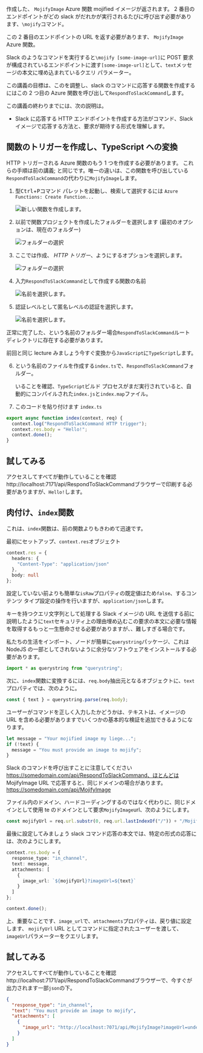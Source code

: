 作成した、 `MojifyImage` Azure 関数 mojified イメージが返されます。 2 番目のエンドポイントがどの slack がだれかが実行されるたびに呼び出す必要があります、`\mojify`コマンド。

この 2 番目のエンドポイントの URL を返す必要があります、 `MojifyImage` Azure 関数。

Slack のようなコマンドを実行すると`\mojify [some-image-url]`に POST 要求が構成されているエンドポイントに渡す`[some-image-url]`として、`text`メッセージの本文に埋め込まれているクエリ パラメーター。

この講義の目標は、このを調整し、slack のコマンドに応答する関数を作成するにはこの 2 つ目の Azure 関数を呼び出して`RespondToSlackCommand`します。

この講義の終わりまでには、次の説明は。

- Slack に応答する HTTP エンドポイントを作成する方法がコマンド、Slack イメージで応答する方法と、要求が期待する形式を理解します。

## <a name="create-the-function-trigger-and-convert-to-typescript"></a>関数のトリガーを作成し、TypeScript への変換

HTTP トリガーされる Azure 関数のもう 1 つを作成する必要があります。 これらの手順は前の講義; と同じです。唯一の違いは、この関数を呼び出している`RespondToSlackCommand`の代わりに`MojifyImage`します。

1. 型<kbd>Ctrl</kbd>+<kbd>P</kbd>コマンド パレットを起動し、検索して選択するには `Azure Functions: Create Function...`

   ![新しい関数を作成します。](/media-drafts/7.create-function.png)

2. 以前で関数プロジェクトを作成したフォルダーを選択します (最初のオプションは、現在のフォルダー)

   ![フォルダーの選択](/media-drafts/7.select-current-project.png)

3. ここでは作成、 _HTTP トリガー_、ようにするオプションを選択します。

   ![フォルダーの選択](/media-drafts/7.select-trigger.png)

4. 入力`RespondToSlackCommand`として作成する関数の名前

   ![名前を選択します。](/media-drafts/7.choose-function-name.png)

5. 認証レベルとして匿名レベルの認証を選択します。

   ![名前を選択します。](/media-drafts/7.choose-auth-level.png)

正常に完了した、という名前のフォルダー場合`RespondToSlackCommand`ルート ディレクトリに存在する必要があります。

前回と同じ lecture みましょう今すぐ変換から`JavaScript`に`TypeScript`します。

6. という名前のファイルを作成する`index.ts`で、`RespondToSlackCommand`フォルダー。

   いることを確認、`TypeScript`ビルド プロセスがまだ実行されていると、自動的にコンパイルされた`index.js`と`index.map`ファイル。

7. このコードを貼り付けます `index.ts`

```typescript
export async function index(context, req) {
  context.log("RespondToSlackCommand HTTP trigger");
  context.res.body = "Hello!";
  context.done();
}
```

## <a name="try-it-out"></a>試してみる

アクセスしてすべてが動作していることを確認 http://localhost:7171/api/RespondToSlackCommandブラウザーで印刷する必要がありますが、`Hello!`します。

## <a name="flesh-out-the-index-function"></a>肉付け、`index`関数

これは、`index`関数は、前の関数よりもきわめて迅速です。

最初にセットアップ、`context.res`オブジェクト

```typescript
context.res = {
  headers: {
    "Content-Type": "application/json"
  },
  body: null
};
```

設定していない前よりも簡単な`isRaw`プロパティの既定値はため`false`、するコンテンツ タイプ設定の操作を行いますが、`application/json`します。

キーを持つクエリ文字列として処理する Slack イメージの URL を送信する前に説明したように`text`セキュリティ上の理由埋め込むこの要求の本文に必要な情報を取得するもっと一生懸命させる必要がありますが、、難しすぎる場合です。

私たちの生活をインポート、ノードが簡単に`querystring`パッケージ、これは NodeJS の一部としてされないように余分なソフトウェアをインストールする必要があります。

```typescript
import * as querystring from "querystring";
```

次に、`index`関数に変換するには、`req.body`抽出元となるオブジェクトに、`text`プロパティでは、次のように。

```typescript
const { text } = querystring.parse(req.body);
```

ユーザーがコマンドを正しく入力したかどうかは、テキストは、イメージの URL を含める必要がありますでいくつかの基本的な検証を追加できるようになります。

```typescript
let message = "Your mojified image my liege...";
if (!text) {
  message = "You must provide an image to mojify";
}
```

Slack のコマンドを呼び出すことに注意してください https://somedomain.com/api/RespondToSlackCommand、ほとんどは MojifyImage URL で応答すると、同じドメインの場合があります。 https://somedomain.com/api/MojifyImage

ファイル内のドメイン、ハードコーディングするのではなく代わりに、同じドメインとして使用 te のドメインとして要求`MojifyImage`url、次のようにします。

```typescript
const mojifyUrl = req.url.substr(0, req.url.lastIndexOf("/")) + "/MojifyImage";
```

最後に設定してみましょう slack コマンド応答の本文では、特定の形式の応答には、次のようにします。

```typescript
context.res.body = {
  response_type: "in_channel",
  text: message,
  attachments: [
    {
      image_url: `${mojifyUrl}?imageUrl=${text}`
    }
  ]
};

context.done();
```

上、重要なことです、`image_url`で、`attachments`プロパティは、戻り値に設定します、 `mojifyUrl` URL としてコマンドに指定されたユーザーを渡して、`imageUrl`パラメーターをクエリします。

## <a name="try-it-out"></a>試してみる

アクセスしてすべてが動作していることを確認 http://localhost:7171/api/RespondToSlackCommandブラウザーで、今すぐが出力されます一部`json`の下。

```json
{
  "response_type": "in_channel",
  "text": "You must provide an image to mojify",
  "attachments": [
    {
      "image_url": "http://localhost:7071/api/MojifyImage?imageUrl=undefined"
    }
  ]
}
```

